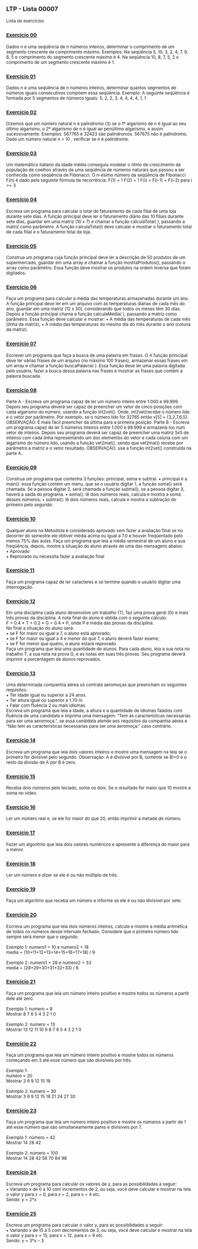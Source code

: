 ### LTP - Lista 00007
<sub>Lista de exercícios</sub>

### <sub>[Exercício 00](https://github.com/albertocerqueira/logica-tecnica-programacao/blob/master/src/br/com/logica/tecnicas/programacao/exercicios00007/Exercicio00.java "Exercício 00")</sub>
<sub>Dados n e uma seqüência de n números inteiros, determinar o comprimento de um segmento crescente de comprimento máximo.
Exemplos:
Na seqüência   5,  10,  3,  2,  4,  7,  9,  8,  5   o comprimento do segmento crescente máximo é 4.
Na seqüência   10,  8,  7,  5,  2   o comprimento de um segmento crescente máximo é 1.</sub>

### <sub>[Exercício 01](https://github.com/albertocerqueira/logica-tecnica-programacao/blob/master/src/br/com/logica/tecnicas/programacao/exercicios00007/Exercicio01.java "Exercício 01")</sub>  
<sub>Dados n e uma seqüência de n números inteiros, determinar quantos segmentos de números iguais consecutivos compõem essa seqüência.
Exemplo: A seguinte seqüência é formada por 5 segmentos de números iguais: 5, 2, 2, 3, 4, 4, 4, 4, 1, 1</sub>  
	 
### <sub>[Exercício 02](https://github.com/albertocerqueira/logica-tecnica-programacao/blob/master/src/br/com/logica/tecnicas/programacao/exercicios00007/Exercicio02.java "Exercício 02")</sub>  
<sub>Dizemos que um número natural n é palíndromo (3) se o 1º algarismo de n é igual ao seu último algarismo, o 2º algarismo de n é igual ao penúltimo algarismo, e assim sucessivamente.
Exemplos:
567765 e 32423 são palíndromos.
567675 não é palíndromo.
Dado um número natural n > 10 , verificar se n é palíndrome.</sub>  
	 
### <sub>[Exercício 03](https://github.com/albertocerqueira/logica-tecnica-programacao/blob/master/src/br/com/logica/tecnicas/programacao/exercicios00007/Exercicio03.java "Exercício 03")</sub>
<sub>Um matemático italiano da idade média conseguiu modelar o ritmo de crescimento da população de coelhos através de uma seqüência de números naturais que passou a ser conhecida como seqüência de Fibonacci. O n-ésimo número da seqüência de Fibonacci F(n) é dado pela seguinte fórmula de recorrência:
F(1) = 1
F(2) = 1
F(i) = F(i-1) + F(i-2) para i >= 3</sub>  
	 
### <sub>[Exercício 04](https://github.com/albertocerqueira/logica-tecnica-programacao/blob/master/src/br/com/logica/tecnicas/programacao/exercicios00007/Exercicio04.java "Exercício 04")</sub>
<sub>Escreva um programa para calcular o total do faturamento de cada filial de uma loja durante sete dias. A função principal deve ler o faturamento diário das 10 filiais durante sete dias, guardar em uma matriz (10 x 7) e chamar a função calculaTotal( ), passando a matriz como parâmetro. A função calculaTotal() deve calcular e mostrar o faturamento total de cada filial e o faturamento total da loja.</sub>  
	 
### <sub>[Exercício 05](https://github.com/albertocerqueira/logica-tecnica-programacao/blob/master/src/br/com/logica/tecnicas/programacao/exercicios00007/Exercicio05.java "Exercício 05")</sub>
<sub>Construa um programa cuja função principal deve ler a descrição de 50 produtos de um supermercado, guardar em uma array e chamar a função mostraProdutos(), passando o array como parâmetro. Essa função deve mostrar os produtos na ordem inversa que foram digitados.</sub>  

### <sub>[Exercício 06](https://github.com/albertocerqueira/logica-tecnica-programacao/blob/master/src/br/com/logica/tecnicas/programacao/exercicios00007/Exercicio06.java "Exercício 06")</sub>
<sub>Faça um programa para calcular a média das temperaturas armazenadas durante um ano. A função principal deve ler em um arquivo com as temperaturas diárias de cada mês do ano, guardar em uma matriz (12 x 30), considerando que todos os meses têm 30 dias. Depois a função principal chama a função calculaMedia( ), passando a matriz como parâmetro. Essa função deve calcular e mostrar:
•	A média das temperaturas de cada mês (linha da matriz);
•	A média das temperaturas do mesmo dia do mês durante o ano (coluna da matriz).</sub>  

### <sub>[Exercício 07](https://github.com/albertocerqueira/logica-tecnica-programacao/blob/master/src/br/com/logica/tecnicas/programacao/exercicios00007/Exercicio07.java "Exercício 07")</sub>
<sub>Escrever um programa que faça a busca de uma palavra em frases. O A função prinicipal deve ler várias frases de um arquivo (no máximo 100 frases), armazenar essas frases em um array e chamar a função buscaPalavra( ). Essa função deve ler uma palavra digitada pelo usuário, fazer a busca dessa palavra nas frases e mostrar as frases que contém a palavra buscada.</sub>    

### <sub>[Exercício 08](https://github.com/albertocerqueira/logica-tecnica-programacao/blob/master/src/br/com/logica/tecnicas/programacao/exercicios00007/Exercicio08.java "Exercício 08")</sub>
<sub>Parte A - Escreva um programa capaz de ler um número inteiro entre 1.000 e 99.999. Depois seu programa deverá ser capaz de preencher um vetor de cinco posições com cada algarismo do número, usando a função int2vet(). Onde, int2vet(recebe o número lido e o vetor por parâmetro. Por exemplo, se o número lido for 32765 então v[5] = {3,2,7,6,5}.
OBSERVAÇÃO: É mais fácil preencher da última para a primeira posição. 
Parte B - Escreva um programa capaz de ler 5 números inteiros entre 1.000 e 99.999 e armazená-los num vetor de inteiros. Depois seu programa deverá ser capaz de preencher uma matriz 5x5 de inteiros com cada linha representando um dos elementos do vetor e cada coluna com um algarismo do número lido, usando a função vet2mat(), sendo que vet2mat() recebe por parâmetro a matriz e o vetor resultado. 
OBSERVAÇÃO: use a função int2vet() construída na parte A.</sub>  

### <sub>[Exercício 09](https://github.com/albertocerqueira/logica-tecnica-programacao/blob/master/src/br/com/logica/tecnicas/programacao/exercicios00007/Exercicio09.java "Exercício 09")</sub>
<sub>Construa um programa que contenha 3 funções: principal, soma e subtrai.
• principal é a main(): essa função contém um menu, que se o usuário digitar 1, a função soma() será chamada. Se a pessoa digitar 2, será chamada a função subtrai(), se a pessoa digitar 3, haverá a saída do programa.
• soma(): lê dois números reais, calcula e mostra a soma desses números;
• subtrai(): lê dois números reais, calcula e mostra a subtração do primeiro pelo segundo.</sub>  

### <sub>[Exercício 10](https://github.com/albertocerqueira/logica-tecnica-programacao/blob/master/src/br/com/logica/tecnicas/programacao/exercicios00007/Exercicio10.java "Exercício 10")</sub>
<sub>Qualquer aluno na Metodista é considerado aprovado sem fazer a avaliação final se no decorrer do semestre ele obtiver média acima ou igual a 7.0 e houver freqüentado pelo menos 75% das aulas. Faça um programa que leia a média semestral de um aluno e sua freqüência, depois, mostre a situação do aluno através de uma das mensagens abaixo:  
•	Aprovado  
•	Reprovado ou necessita fazer a avaliação final</sub>

### <sub>[Exercício 11](https://github.com/albertocerqueira/logica-tecnica-programacao/blob/master/src/br/com/logica/tecnicas/programacao/exercicios00007/Exercicio11.java "Exercício 11")</sub>
<sub>Faça um programa capaz de ler caracteres e só termine quando o usuário digitar uma interrogação.</sub>

### <sub>[Exercício 12](https://github.com/albertocerqueira/logica-tecnica-programacao/blob/master/src/br/com/logica/tecnicas/programacao/exercicios00007/Exercicio12.java "Exercício 12")</sub>
<sub>Em uma disciplina cada aluno desenvolve um trabalho (T), faz uma prova geral (G) e mais três provas da disciplina. A nota final do aluno é obtida com o seguinte cálculo:  
F = 0.4 * T + 0.2 * G + 0.4 * P, onde P é média das provas da disciplina.  
No final a situação do aluno será:  
• se F for maior ou igual a 7, o aluno está aprovado;  
• se F for maior ou igual a 4 e menor do que 7, o aluno deverá fazer exame;  
• se F for menor que quatro, o aluno estará reprovado.  
Faça um programa que leia uma quantidade de alunos. Para cada aluno, leia a sua nota no trabalho T, a sua nota na prova G, e as notas em suas três provas. Seu programa deverá imprimir a porcentagem de alunos reprovados.</sub>

### <sub>[Exercício 13](https://github.com/albertocerqueira/logica-tecnica-programacao/blob/master/src/br/com/logica/tecnicas/programacao/exercicios00007/Exercicio13.java "Exercício 13")</sub>
<sub>Uma determinada companhia aérea só contrata aeromoças que preencham os seguintes requisitos:  
• Ter idade igual ou superior a 24 anos.  
• Ter altura igual ou superior a 1.70 m.  
• Falar com fluência 2 ou mais idiomas.  
Escreva um programa que leia a idade, a altura e a quantidade de idiomas falados com fluência de uma candidata e imprima uma mensagem: “Tem as caracteristicas necessarias para ser uma aeromoça.”, se essa candidata atende aos requisitos da companhia aérea e “Não tem as caracteristicas necessarias para ser uma aeromoça.” caso contrário.</sub>

### <sub>[Exercício 14](https://github.com/albertocerqueira/logica-tecnica-programacao/blob/master/src/br/com/logica/tecnicas/programacao/exercicios00007/Exercicio14.java "Exercício 14")</sub>
<sub>Escreva um programa que leia dois valores inteiros e mostre uma mensagem na tela se o primeiro for divisível pelo segundo. Observação: A é divisível por B, somente se B!=0 e o resto da divisão de A por B é zero.</sub>

### <sub>[Exercício 15](https://github.com/albertocerqueira/logica-tecnica-programacao/blob/master/src/br/com/logica/tecnicas/programacao/exercicios00007/Exercicio15.java "Exercício 15")</sub>
<sub>Receba dois números pelo teclado, some os dois. Se o resultado for maior que 10 mostre a soma no vídeo.</sub>

### <sub>[Exercício 16](https://github.com/albertocerqueira/logica-tecnica-programacao/blob/master/src/br/com/logica/tecnicas/programacao/exercicios00007/Exercicio16.java "Exercício 16")</sub>
<sub>Ler um número real e, se ele for maior do que 20, então imprimir a metade do número.</sub>

### <sub>[Exercício 17](https://github.com/albertocerqueira/logica-tecnica-programacao/blob/master/src/br/com/logica/tecnicas/programacao/exercicios00007/Exercicio17.java "Exercício 17")</sub>
<sub>Fazer um algoritmo que leia dois valores numéricos e apresente a diferença do maior para o menor.</sub>

### <sub>[Exercício 18](https://github.com/albertocerqueira/logica-tecnica-programacao/blob/master/src/br/com/logica/tecnicas/programacao/exercicios00007/Exercicio18.java "Exercício 18")</sub>
<sub>Ler um número e dizer se ele é ou não múltiplo de três.</sub>

### <sub>[Exercício 19](https://github.com/albertocerqueira/logica-tecnica-programacao/blob/master/src/br/com/logica/tecnicas/programacao/exercicios00007/Exercicio19.java "Exercício 19")</sub>
<sub>Faça um algoritmo que receba um número e informe se ele é ou não divisível por sete.</sub>

### <sub>[Exercício 20](https://github.com/albertocerqueira/logica-tecnica-programacao/blob/master/src/br/com/logica/tecnicas/programacao/exercicios00007/Exercicio20.java "Exercício 20")</sub>
<sub>Escreva um programa que leia dois números inteiros, calcule e mostre a média aritmética de todos os números desse intervalo fechado. Considere que o primeiro número lido sempre será menor que o segundo.  
<br />
Exemplo 1: 
numero1 = 10 e numero2 = 18  
media = (10+11+12+13+14+15+16+17+18) / 9  
<br />
Exemplo 2: 
numero1 = 28 e numero2 = 33  
media = (28+29+30+31+32+33) / 6</sub>

### <sub>[Exercício 21](https://github.com/albertocerqueira/logica-tecnica-programacao/blob/master/src/br/com/logica/tecnicas/programacao/exercicios00007/Exercicio21.java "Exercício 21")</sub>
<sub>Faça um programa que leia um número inteiro positivo e mostre todos os números a partir dele até zero.  
<br />
Exemplo 1: 
numero = 8  
Mostrar 8 7 6 5 4 3 2 1 0  
<br />
Exemplo 2: 
numero = 13  
Mostrar 13 12 11 10 9 8 7 6 5 4 3 2 1 0</sub>

### <sub>[Exercício 22](https://github.com/albertocerqueira/logica-tecnica-programacao/blob/master/src/br/com/logica/tecnicas/programacao/exercicios00007/Exercicio22.java "Exercício 22")</sub>
<sub>Faça um programa que leia um número inteiro positivo e mostre todos os números começando em  3 até esse número que são divisíveis por três.  
<br />
Exemplo 1:  
numero = 20  
Mostrar 3 6 9 12 15 18  
<br />
Exemplo 2: 
numero = 30  
Mostrar 3 6 9 12 15 18 21 24 27 30</sub>

### <sub>[Exercício 23](https://github.com/albertocerqueira/logica-tecnica-programacao/blob/master/src/br/com/logica/tecnicas/programacao/exercicios00007/Exercicio23.java "Exercício 23")</sub>
<sub>Faça um programa que leia um número inteiro positivo e mostre os números a partir de 1 até esse número que são simultaneamente pares e divisíveis por 7.  
<br />
Exemplo 1: 
número = 42  
Mostrar 14 28 42  
<br />
Exemplo 2: 
número = 100  
Mostrar 14 28 42 56 70 84 98</sub>

### <sub>[Exercício 24](https://github.com/albertocerqueira/logica-tecnica-programacao/blob/master/src/br/com/logica/tecnicas/programacao/exercicios00007/Exercicio24.java "Exercício 24")</sub>
<sub>Escreva um programa para calcular os valores de y, para as possibilidades a seguir:  
• Variando x de 0 a 10 com incrementos de 2, ou seja, você deve calcular e mostrar na tela o valor y para x = 0, para x = 2, para x = 4 etc.  
Sendo: y = 2*x</sub>

### <sub>[Exercício 25](https://github.com/albertocerqueira/logica-tecnica-programacao/blob/master/src/br/com/logica/tecnicas/programacao/exercicios00007/Exercicio25.java "Exercício 25")</sub>
<sub>Escreva um programa para calcular o valor y, para as possibilidades a seguir:  
• Variando x de 15 a 5 com decrementos de 3, ou seja, você deve calcular e mostrar na tela o valor y para x = 15, para x = 12, para x = 9 etc.  
Sendo: y = 3*x – 3</sub>
